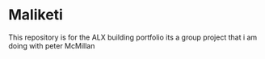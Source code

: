 # Maliketi
This repository is for the ALX building portfolio its a group project that i am doing with peter McMillan
